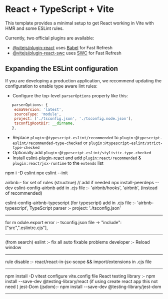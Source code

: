 # React + TypeScript + Vite

This template provides a minimal setup to get React working in Vite with HMR and some ESLint rules.

Currently, two official plugins are available:

- [@vitejs/plugin-react](https://github.com/vitejs/vite-plugin-react/blob/main/packages/plugin-react/README.md) uses [Babel](https://babeljs.io/) for Fast Refresh
- [@vitejs/plugin-react-swc](https://github.com/vitejs/vite-plugin-react-swc) uses [SWC](https://swc.rs/) for Fast Refresh

## Expanding the ESLint configuration

If you are developing a production application, we recommend updating the configuration to enable type aware lint rules:

- Configure the top-level `parserOptions` property like this:

```js
   parserOptions: {
    ecmaVersion: 'latest',
    sourceType: 'module',
    project: ['./tsconfig.json', './tsconfig.node.json'],
    tsconfigRootDir: __dirname,
   },
```

- Replace `plugin:@typescript-eslint/recommended` to `plugin:@typescript-eslint/recommended-type-checked` or `plugin:@typescript-eslint/strict-type-checked`
- Optionally add `plugin:@typescript-eslint/stylistic-type-checked`
- Install [eslint-plugin-react](https://github.com/jsx-eslint/eslint-plugin-react) and add `plugin:react/recommended` & `plugin:react/jsx-runtime` to the `extends` list



npm i -D eslint
npx eslint --init

airbnb:- for set of rules (structrue) // add if needed
npx install-peerdeps --dev eslint-config-airbnb
add in .cjs file :- 'airbnb/hooks',  'airbnb', (instead of recommended)

eslint-config-airbnb-typescript (for typescript)
add in .cjs file :-  'airbnb-typescript',
TypeScript parser :- project: './tsconfig.json'
______________________________________________________________________

for m odule.export error :- tsconfig.json file ->  "include": ["src",".eslintrc.cjs"],
____________________________________________________________________

(from search)
eslint :- fix all auto fixable problems
developer :- Reload window
____________________________________________________________________

rule disable :- react/react-in-jsx-scope && import/extensions in .cjs file
______________________________________________________________________

npm install -D vitest
configure vite.config file
React testing library :- npm install --save-dev @testing-library/react (if using create react app this not need )
jest-Dom (jsdom):-  npm install --save-dev @testing-library/jest-dom
______________________________________